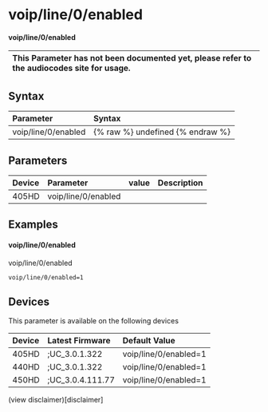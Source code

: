 ﻿---
description: voip/line/0/enabled
search:
    keywords: ['voip','line','0','enabled']
---

# voip/line/0/enabled

#### voip/line/0/enabled


| This Parameter has not been documented yet, please refer to the audiocodes site for usage.  |
| :--- |

## Syntax
| Parameter | Syntax |
| :--- | :--- |
|voip/line/0/enabled | {% raw %} undefined {% endraw %} |

## Parameters
|Device|Parameter|value|Description|
|:---|:---|:---|:---|
| 405HD | voip/line/0/enabled |  |  |

## Examples
#### voip/line/0/enabled

voip/line/0/enabled

```
voip/line/0/enabled=1
```

## Devices
This parameter is available on the following devices

| Device | Latest Firmware | Default Value |
|:---|:---|:---|
| 405HD | ;UC_3.0.1.322 | voip/line/0/enabled=1 
| 440HD | ;UC_3.0.1.322 | voip/line/0/enabled=1 
| 450HD | ;UC_3.0.4.111.77 | voip/line/0/enabled=1 

(view disclaimer)[disclaimer]
